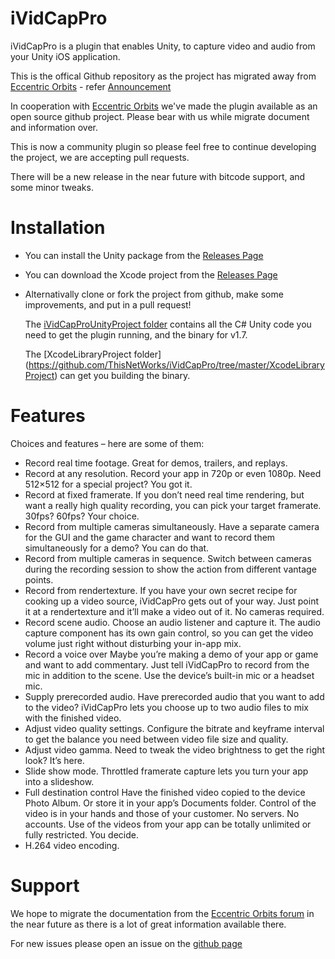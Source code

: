 # iVidCapPro
iVidCapPro is a plugin that enables Unity, to capture video and audio from your Unity iOS application.

This is the offical Github repository as the project has migrated away from [Eccentric Orbits](http://eccentric-orbits.com/eoe/site/ividcappro-unity-plugin/) - refer [Announcement](http://eccentric-orbits.com/eoe/site/2017/05/29/announcement-ividcappro-availability-ends/)

In cooperation with [Eccentric Orbits](http://eccentric-orbits.com/eoe/site/ividcappro-unity-plugin/) we've made the plugin available as an open source github project. Please bear with us while migrate document and information over. 

This is now a community plugin so please feel free to continue developing the project, we are accepting pull requests. 

There will be a new release in the near future with bitcode support, and some minor tweaks.

# Installation

* You can install the Unity package from the [Releases Page](https://github.com/ThisNetWorks/iVidCapPro/releases/latest)

* You can download the Xcode project from the [Releases Page](https://github.com/ThisNetWorks/iVidCapPro/releases/latest)

* Alternativally clone or fork the project from github, make some improvements, and put in a pull request! 

   The [iVidCapProUnityProject folder](https://github.com/ThisNetWorks/iVidCapPro/tree/master/iVidCapProUnityProject) contains all the C# Unity code you need to get the plugin running, and the binary for v1.7.
   
   The [XcodeLibraryProject folder]
   (https://github.com/ThisNetWorks/iVidCapPro/tree/master/XcodeLibraryProject) can get you building the binary.

# Features

Choices and features – here are some of them:

* Record real time footage.
Great for demos, trailers, and replays.
* Record at any resolution.
Record your app in 720p or even 1080p. Need 512×512 for a special project? You got it.
* Record at fixed framerate.
If you don’t need real time rendering, but want a really high quality recording, you can pick your target framerate. 30fps? 60fps? Your choice.
* Record from multiple cameras simultaneously.
Have a separate camera for the GUI and the game character and want to record them simultaneously for a demo? You can do that.
* Record from multiple cameras in sequence.
Switch between cameras during the recording session to show the action from different vantage points.
* Record from rendertexture.
If you have your own secret recipe for cooking up a video source, iVidCapPro gets out of your way. Just point it at a rendertexture and it’ll make a video out of it. No cameras required.
* Record scene audio.
Choose an audio listener and capture it. The audio capture component has its own gain control, so you can get the video volume just right without disturbing your in-app mix.
* Record a voice over
Maybe you’re making a demo of your app or game and want to add commentary. Just tell iVidCapPro to record from the mic in addition to the scene. Use the device’s built-in mic or a headset mic.
* Supply prerecorded audio.
Have prerecorded audio that you want to add to the video? iVidCapPro lets you choose up to two audio files to mix with the finished video.
* Adjust video quality settings.
Configure the bitrate and keyframe interval to get the balance you need between video file size and quality.
* Adjust video gamma.
Need to tweak the video brightness to get the right look? It’s here.
* Slide show mode.
Throttled framerate capture lets you turn your app into a slideshow.
* Full destination control
Have the finished video copied to the device Photo Album. Or store it in your app’s Documents folder. Control of the video is in your hands and those of your customer. No servers. No accounts. Use of the videos from your app can be totally unlimited or fully restricted. You decide.
* H.264 video encoding.

# Support

We hope to migrate the documentation from the [Eccentric Orbits forum](http://eccentric-orbits.com/eoe/site/ividcappro-unity-plugin/) in the near future as there is a lot of great information available there. 

For new issues please open an issue on the [github page](https://github.com/ThisNetWorks/iVidCapPro/issues)
